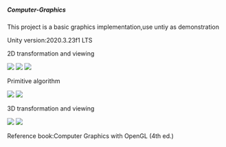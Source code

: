 ##### Computer-Graphics

This project is a basic graphics implementation,use untiy as demonstration

Unity version:2020.3.23f1 LTS

2D transformation and viewing 
    
<Image src="Image/Image1.png">  <Image src="Image/Image2.png"> <Image src="Image/Image10.png">

Primitive algorithm

<Image src="Image/Image4.png"> <Image src="Image/Image5.png"> 

3D transformation and viewing 

 <Image src="Image/Image11.png"> <Image src="Image/Image12.png">

Reference book:Computer Graphics with OpenGL (4th ed.)

